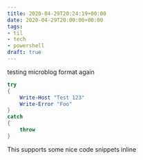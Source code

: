 ```yaml
---
title: 2020-04-29T20:24:19+00:00
date: 2020-04-29T20:00:00+00:00
tags:
- til
- tech
- powershell
draft: true
---
```

testing microblog format again

```powershell
try
{
    Write-Host "Test 123"
    Write-Error "Foo"
}
catch
{
    throw
}
```

This supports some nice code snippets inline
